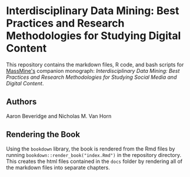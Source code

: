 # Interdisciplinary Data Mining: Best Practices and Research Methodologies for Studying Digital Content
This repository contains the markdown files, R code, and bash scripts for [MassMine's](https://www.massmine.org/) companion monograph: *Interdisciplinary Data Mining: Best Practices and Research Methodologies for Studying Social Media and Digital Content*.

## Authors
Aaron Beveridge and Nicholas M. Van Horn

## Rendering the Book
Using the `bookdown` library, the book is rendered from the Rmd files by running `bookdown::render_book("index.Rmd")` in the repository directory. This creates the html files contained in the `docs` folder by rendering all of the markdown files into separate chapters.
